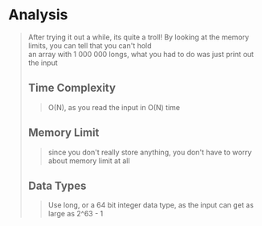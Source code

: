# Analysis
> After trying it out a while, its quite a troll! By looking at the memory limits, you can tell that you can't hold    
> an array with 1 000 000 longs, what you had to do was just print out the input
> ## Time Complexity
>> O(N), as you read the input in O(N) time
> ## Memory Limit
>> since you don't really store anything, you don't have to worry about memory limit at all
> ## Data Types
>> Use long, or a 64 bit integer data type, as the input can get as large as 2^63 - 1
